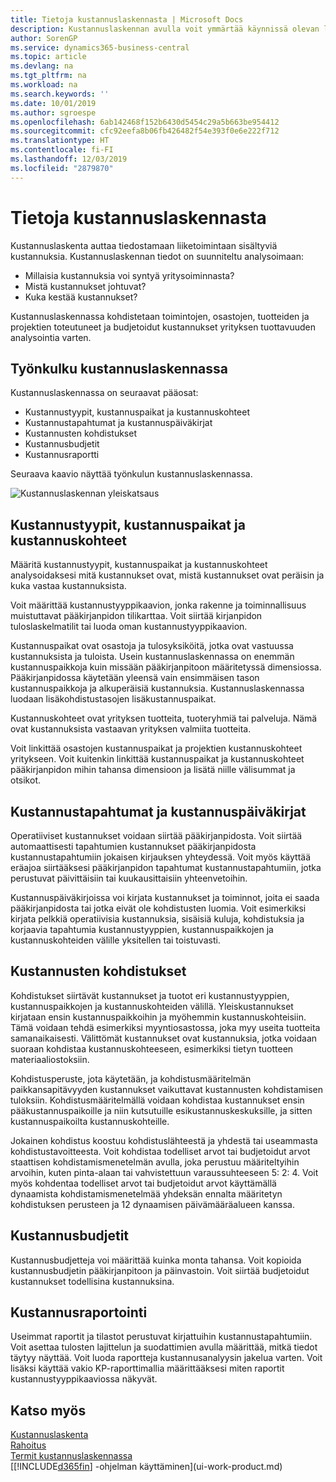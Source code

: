 ```yaml
---
title: Tietoja kustannuslaskennasta | Microsoft Docs
description: Kustannuslaskennan avulla voit ymmärtää käynnissä olevan liiketoiminnan kustannuksia.
author: SorenGP
ms.service: dynamics365-business-central
ms.topic: article
ms.devlang: na
ms.tgt_pltfrm: na
ms.workload: na
ms.search.keywords: ''
ms.date: 10/01/2019
ms.author: sgroespe
ms.openlocfilehash: 6ab142468f152b6430d5454c29a5b663be954412
ms.sourcegitcommit: cfc92eefa8b06fb426482f54e393f0e6e222f712
ms.translationtype: HT
ms.contentlocale: fi-FI
ms.lasthandoff: 12/03/2019
ms.locfileid: "2879870"
---
```

# <a name="about-cost-accounting"></a>Tietoja kustannuslaskennasta
Kustannuslaskenta auttaa tiedostamaan liiketoimintaan sisältyviä kustannuksia. Kustannuslaskennan tiedot on suunniteltu analysoimaan:  

-   Millaisia kustannuksia voi syntyä yritysoiminnasta?  
-   Mistä kustannukset johtuvat?  
-   Kuka kestää kustannukset?  

Kustannuslaskennassa kohdistetaan toimintojen, osastojen, tuotteiden ja projektien toteutuneet ja budjetoidut kustannukset yrityksen tuottavuuden analysointia varten.  

## <a name="workflow-in-cost-accounting"></a>Työnkulku kustannuslaskennassa  
Kustannuslaskennassa on seuraavat pääosat:  

-   Kustannustyypit, kustannuspaikat ja kustannuskohteet  
-   Kustannustapahtumat ja kustannuspäiväkirjat  
-   Kustannusten kohdistukset  
-   Kustannusbudjetit
-   Kustannusraportti  

Seuraava kaavio näyttää työnkulun kustannuslaskennassa.  

![Kustannuslaskennan yleiskatsaus](media/costaccountingoverview.png "CostAccountingOverview")  

## <a name="cost-types-cost-centers-and-cost-objects"></a>Kustannustyypit, kustannuspaikat ja kustannuskohteet  
Määritä kustannustyypit, kustannuspaikat ja kustannuskohteet analysoidaksesi mitä kustannukset ovat, mistä kustannukset ovat peräisin ja kuka vastaa kustannuksista.  

Voit määrittää kustannustyyppikaavion, jonka rakenne ja toiminnallisuus muistuttavat pääkirjanpidon tilikarttaa. Voit siirtää kirjanpidon tuloslaskelmatilit tai luoda oman kustannustyyppikaavion.  

Kustannuspaikat ovat osastoja ja tulosyksiköitä, jotka ovat vastuussa kustannuksista ja tuloista. Usein kustannuslaskennassa on enemmän kustannuspaikkoja kuin missään pääkirjanpitoon määritetyssä dimensiossa. Pääkirjanpidossa käytetään yleensä vain ensimmäisen tason kustannuspaikkoja ja alkuperäisiä kustannuksia. Kustannuslaskennassa luodaan lisäkohdistustasojen lisäkustannuspaikat.  

Kustannuskohteet ovat yrityksen tuotteita, tuoteryhmiä tai palveluja. Nämä ovat kustannuksista vastaavan yrityksen valmiita tuotteita.  

Voit linkittää osastojen kustannuspaikat ja projektien kustannuskohteet yritykseen. Voit kuitenkin linkittää kustannuspaikat ja kustannuskohteet pääkirjanpidon mihin tahansa dimensioon ja lisätä niille välisummat ja otsikot.  

## <a name="cost-entries-and-cost-journals"></a>Kustannustapahtumat ja kustannuspäiväkirjat  
Operatiiviset kustannukset voidaan siirtää pääkirjanpidosta. Voit siirtää automaattisesti tapahtumien kustannukset pääkirjanpidosta kustannustapahtumiin jokaisen kirjauksen yhteydessä. Voit myös käyttää eräajoa siirtääksesi pääkirjanpidon tapahtumat kustannustapahtumiin, jotka perustuvat päivittäisiin tai kuukausittaisiin yhteenvetoihin.  

Kustannuspäiväkirjoissa voi kirjata kustannukset ja toiminnot, joita ei saada pääkirjanpidosta tai jotka eivät ole kohdistusten luomia. Voit esimerkiksi kirjata pelkkiä operatiivisia kustannuksia, sisäisiä kuluja, kohdistuksia ja korjaavia tapahtumia kustannustyyppien, kustannuspaikkojen ja kustannuskohteiden välille yksitellen tai toistuvasti.  

## <a name="cost-allocations"></a>Kustannusten kohdistukset  
Kohdistukset siirtävät kustannukset ja tuotot eri kustannustyyppien, kustannuspaikkojen ja kustannuskohteiden välillä. Yleiskustannukset kirjataan ensin kustannuspaikkoihin ja myöhemmin kustannuskohteisiin. Tämä voidaan tehdä esimerkiksi myyntiosastossa, joka myy useita tuotteita samanaikaisesti. Välittömät kustannukset ovat kustannuksia, jotka voidaan suoraan kohdistaa kustannuskohteeseen, esimerkiksi tietyn tuotteen materiaaliostoksiin.  

Kohdistusperuste, jota käytetään, ja kohdistusmääritelmän paikkansapitävyyden kustannukset vaikuttavat kustannusten kohdistamisen tuloksiin. Kohdistusmääritelmällä voidaan kohdistaa kustannukset ensin pääkustannuspaikoille ja niin kutsutuille esikustannuskeskuksille, ja sitten kustannuspaikoilta kustannuskohteille.  

Jokainen kohdistus koostuu kohdistuslähteestä ja yhdestä tai useammasta kohdistustavoitteesta. Voit kohdistaa todelliset arvot tai budjetoidut arvot staattisen kohdistamismenetelmän avulla, joka perustuu määriteltyihin arvoihin, kuten pinta-alaan tai vahvistettuun varaussuhteeseen 5: 2: 4. Voit myös kohdentaa todelliset arvot tai budjetoidut arvot käyttämällä dynaamista kohdistamismenetelmää yhdeksän ennalta määritetyn kohdistuksen perusteen ja 12 dynaamisen päivämääräalueen kanssa.  

## <a name="cost-budgets"></a>Kustannusbudjetit  
Kustannusbudjetteja voi määrittää kuinka monta tahansa. Voit kopioida kustannusbudjetin pääkirjanpitoon ja päinvastoin. Voit siirtää budjetoidut kustannukset todellisina kustannuksina.  

## <a name="cost-reporting"></a>Kustannusraportointi  
Useimmat raportit ja tilastot perustuvat kirjattuihin kustannustapahtumiin. Voit asettaa tulosten lajittelun ja suodattimien avulla määrittää, mitkä tiedot täytyy näyttää. Voit luoda raportteja kustannusanalyysin jakelua varten. Voit lisäksi käyttää vakio KP-raporttimallia määrittääksesi miten raportit kustannustyyppikaaviossa näkyvät.  

## <a name="see-also"></a>Katso myös  
 [Kustannuslaskenta](finance-manage-cost-accounting.md)  
 [Rahoitus](finance.md)   
 [Termit kustannuslaskennassa](finance-terminology-in-cost-accounting.md)  
 [[!INCLUDE[d365fin](includes/d365fin_md.md)] -ohjelman käyttäminen](ui-work-product.md)
